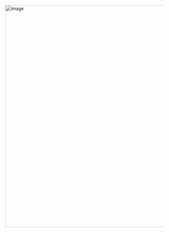 <img width="1078" height="705" alt="image" src="https://github.com/user-attachments/assets/d00eb007-c313-4ed0-bbd8-dc045ca7b91d" />
